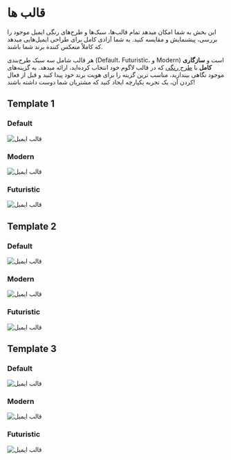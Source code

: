 # قالب ها

این بخش به شما امکان میدهد تمام قالب‌ها، سبک‌ها و طرح‌های رنگی ایمیل موجود را بررسی، پیشنمایش و مقایسه کنید. به شما آزادی کامل برای طراحی ایمیل‌هایی میدهد که کاملاً منعکس‌ کننده برند شما باشند.

هر قالب شامل سه سبک طرح‌بندی (Default، Futuristic، و Modern) است و **سازگاری کامل** با [طرح رنگی](/lagom/style-manager#tyf-hay-rngy) که در قالب لاگوم خود انتخاب کرده‌اید، ارائه میدهد. به گزینه‌های موجود نگاهی بیندازید، مناسب‌ ترین گزینه را برای هویت برند خود پیدا کنید و قبل از فعال کردن آن، یک تجربه یکپارچه ایجاد کنید که مشتریان شما دوست داشته باشند!

## Template 1

### Default
![قالب ایمیل](/mail/email-template-1-default-blue.png)

### Modern
![قالب ایمیل](/mail/email-template-1-modern-blue.png)

### Futuristic
![قالب ایمیل](/mail/email-template-1-futuristic-blue.png)

## Template 2

### Default
![قالب ایمیل](/mail/email-template-2-default-blue.png)

### Modern
![قالب ایمیل](/mail/email-template-2-modern-blue.png)

### Futuristic
![قالب ایمیل](/mail/email-template-2-futuristic-blue.png)

## Template 3

### Default
![قالب ایمیل](/mail/email-template-3-default-blue.png)

### Modern
![قالب ایمیل](/mail/email-template-3-modern-blue.png)

### Futuristic
![قالب ایمیل](/mail/email-template-3-futuristic-blue.png)